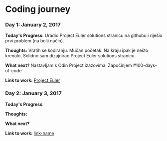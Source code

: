 # Coding journey

### Day 1: January 2, 2017

**Today's Progress**: Uradio Project Euler solutions stranicu na githubu i riješio prvi problem (na bolji način).

**Thoughts:** Vratih se kodiranju. Mučan početak. Na kraju ipak je nešto krenulo. Solidno sam dizajnirao Project Euler solutions stranicu.

**What next?** Nastavljam s Odin Project izazovima. Započinjem #100-days-of-code 

**Link to work:** 
[Project Euler](https://github.com/ugitch/project_euler)


### Day 2: January 3, 2017

**Today's Progress**: 

**Thoughts:** 

**What next?** 

**Link to work:** 
[link-name](link)
